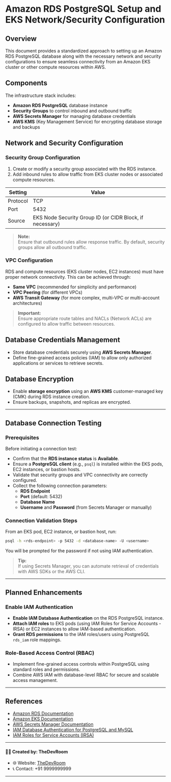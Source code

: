 # Amazon RDS PostgreSQL Setup and EKS Network/Security Configuration

## Overview
This document provides a standardized approach to setting up an Amazon RDS PostgreSQL database along with the necessary network and security configurations to ensure seamless connectivity from an Amazon EKS cluster or other compute resources within AWS.

## Components
The infrastructure stack includes:

- **Amazon RDS PostgreSQL** database instance
- **Security Groups** to control inbound and outbound traffic
- **AWS Secrets Manager** for managing database credentials
- **AWS KMS** (Key Management Service) for encrypting database storage and backups

## Network and Security Configuration

### Security Group Configuration
1. Create or modify a security group associated with the RDS instance.
2. Add inbound rules to allow traffic from EKS cluster nodes or associated compute resources.

| Setting  | Value |
|----------|-------|
| Protocol | TCP   |
| Port     | 5432  |
| Source   | EKS Node Security Group ID (or CIDR Block, if necessary) |

> **Note:**  
> Ensure that outbound rules allow response traffic. By default, security groups allow all outbound traffic.

### VPC Configuration
RDS and compute resources (EKS cluster nodes, EC2 instances) must have proper network connectivity. This can be achieved through:

- **Same VPC** (recommended for simplicity and performance)
- **VPC Peering** (for different VPCs)
- **AWS Transit Gateway** (for more complex, multi-VPC or multi-account architectures)

> **Important:**  
> Ensure appropriate route tables and NACLs (Network ACLs) are configured to allow traffic between resources.

## Database Credentials Management
- Store database credentials securely using **AWS Secrets Manager**.
- Define fine-grained access policies (IAM) to allow only authorized applications or services to retrieve secrets.

## Database Encryption
- Enable **storage encryption** using an **AWS KMS** customer-managed key (CMK) during RDS instance creation.
- Ensure backups, snapshots, and replicas are encrypted.

---

## Database Connection Testing

### Prerequisites
Before initiating a connection test:

- Confirm that the **RDS instance status** is **Available**.
- Ensure a **PostgreSQL client** (e.g., `psql`) is installed within the EKS pods, EC2 instances, or bastion hosts.
- Validate that security groups and VPC connectivity are correctly configured.
- Collect the following connection parameters:
    - **RDS Endpoint**
    - **Port** (default: 5432)
    - **Database Name**
    - **Username** and **Password** (from Secrets Manager or manually)

### Connection Validation Steps
From an EKS pod, EC2 instance, or bastion host, run:

```bash
psql -h <rds-endpoint> -p 5432 -d <database-name> -U <username>
```
You will be prompted for the password if not using IAM authentication.

> **Tip:**  
> If using Secrets Manager, you can automate retrieval of credentials with AWS SDKs or the AWS CLI.

---

## Planned Enhancements

### Enable IAM Authentication

- **Enable IAM Database Authentication** on the RDS PostgreSQL instance.
- **Attach IAM roles** to EKS pods (using IAM Roles for Service Accounts - IRSA) or EC2 instances to allow IAM-based authentication.
- **Grant RDS permissions** to the IAM roles/users using PostgreSQL `rds_iam` role mappings.

### Role-Based Access Control (RBAC)

- Implement fine-grained access controls within PostgreSQL using standard roles and permissions.
- Combine AWS IAM with database-level RBAC for secure and scalable access management.

---

## References

- [Amazon RDS Documentation](https://docs.aws.amazon.com/rds/index.html)
- [Amazon EKS Documentation](https://docs.aws.amazon.com/eks/index.html)
- [AWS Secrets Manager Documentation](https://docs.aws.amazon.com/secretsmanager/latest/userguide/intro.html)
- [IAM Database Authentication for PostgreSQL and MySQL](https://docs.aws.amazon.com/AmazonRDS/latest/UserGuide/UsingWithRDS.IAMDBAuth.html)
- [IAM Roles for Service Accounts (IRSA)](https://docs.aws.amazon.com/eks/latest/userguide/iam-roles-for-service-accounts.html)



---
#### 👨‍💻 Created by: TheDevRoom

- 🌐 Website: [TheDevRoom](https://github.com/localhost-devel/localhost-devel/blob/master/README.md)
- 📞 Contact: +91 9999999999
---